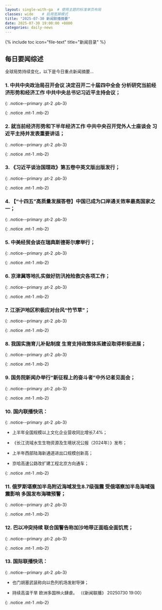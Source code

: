 ```yaml
---
layout: single-with-ga  # 使用主题的标准单页布局
classes: wide    # 启用宽屏模式
title: "2025-07-30 新闻联播摘要"
date: 2025-07-30 19:00:00 +0800
categories: daily-news
---
```


{% include toc icon="file-text" title="新闻目录" %}
   
## 每日要闻综述

全球局势持续变化，以下是今日重点新闻摘要...

### 1. 中共中央政治局召开会议 决定召开二十届四中全会 分析研究当前经济形势和经济工作 中共中央总书记习近平主持会议； 

{: .notice--primary .pt-2 .pb-3}

{: .notice .mt-1 .mb-2}

### 2. 就当前经济形势和下半年经济工作 中共中央召开党外人士座谈会 习近平主持并发表重要讲话； 

{: .notice--primary .pt-2 .pb-3}

{: .notice .mt-1 .mb-2}

### 3. 《习近平谈治国理政》第五卷中英文版出版发行； 

{: .notice--primary .pt-2 .pb-3}

{: .notice .mt-1 .mb-2}

### 4. 【“十四五”高质量发展答卷】中国已成为口岸通关效率最高国家之一； 

{: .notice--primary .pt-2 .pb-3}

{: .notice .mt-1 .mb-2}

### 5. 中美经贸会谈在瑞典斯德哥尔摩举行； 

{: .notice--primary .pt-2 .pb-3}

{: .notice .mt-1 .mb-2}

### 6. 京津冀等地扎实做好防汛抢险救灾各项工作； 

{: .notice--primary .pt-2 .pb-3}

{: .notice .mt-1 .mb-2}

### 7. 江浙沪地区积极应对台风“竹节草”； 

{: .notice--primary .pt-2 .pb-3}

{: .notice .mt-1 .mb-2}

### 8. 我国实施育儿补贴制度 生育支持政策体系建设取得积极进展； 

{: .notice--primary .pt-2 .pb-3}

{: .notice .mt-1 .mb-2}

### 9. 国务院新闻办举行“新征程上的奋斗者”中外记者见面会； 

{: .notice--primary .pt-2 .pb-3}

{: .notice .mt-1 .mb-2}

### 10. 国内联播快讯： 

{: .notice--primary .pt-2 .pb-3}

- 上半年全国规模以上文化企业营收同比增长7.4%；

- 《长江流域水生生物资源及生境状况公报（2024年）》发布；

- 上半年西部陆海新通道进出口规模创新高；

- 京哈高速公路改扩建工程北京方向通车；

{: .notice .mt-1 .mb-2}

### 11. 俄罗斯堪察加半岛附近海域发生8.7级强震 受俄堪察加半岛海域强震影响 多国发布海啸预警； 

{: .notice--primary .pt-2 .pb-3}

{: .notice .mt-1 .mb-2}

### 12. 巴以冲突持续 联合国警告称加沙地带正面临全面饥荒； 

{: .notice--primary .pt-2 .pb-3}

{: .notice .mt-1 .mb-2}

### 13. 国际联播快讯： 

{: .notice--primary .pt-2 .pb-3}

- 也门胡塞武装称向以色列机场发射导弹；

- 持续高温干旱 欧洲多国林火肆虐。 （《新闻联播》 20250730 19:00）

{: .notice .mt-1 .mb-2}